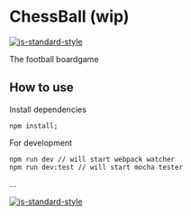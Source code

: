 # ChessBall (wip)

[![js-standard-style](https://img.shields.io/badge/code%20style-standard-brightgreen.svg)](http://standardjs.com/)


The football boardgame


## How to use

Install dependencies
```
npm install;
```

For development
```
npm run dev // will start webpack watcher
npm run dev:test // will start mocha tester
```

...

[![js-standard-style](https://cdn.rawgit.com/feross/standard/master/badge.svg)](https://github.com/feross/standard)
